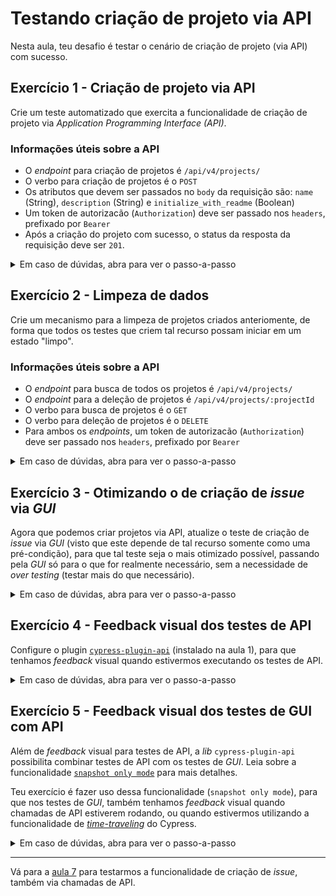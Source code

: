 # Testando criação de projeto via API

Nesta aula, teu desafio é testar o cenário de criação de projeto (via API) com sucesso.

## Exercício 1 - Criação de projeto via API

Crie um teste automatizado que exercita a funcionalidade de criação de projeto via _Application Programming Interface (API)_.

### Informações úteis sobre a API

- O _endpoint_ para criação de projetos é `/api/v4/projects/`
- O verbo para criação de projetos é o `POST`
- Os atributos que devem ser passados no `body` da requisição são: `name` (String), `description` (String) e `initialize_with_readme` (Boolean)
- Um token de autorizacão (`Authorization`) deve ser passado nos `headers`, prefixado por `Bearer`
- Após a criação do projeto com sucesso, o status da resposta da requisição deve ser `201`.

<details><summary>Em caso de dúvidas, abra para ver o passo-a-passo</summary>
</br>

1. Dentro do diretório `cypress/e2e/`, crie um novo diretório chamado `api/`

2. Dentro do diretrório `cypress/e2e/api/`, crie um arquivo chamado `createProject.cy.js` com os seguintes dados:

```js
import { faker } from "@faker-js/faker";

describe("Create Project", () => {
  it("successfully", () => {
    const project = {
      name: `project-${faker.datatype.uuid()}`,
      description: faker.random.words(5),
    };

    cy.api_createProject(project).then((response) => {
      expect(response.status).to.equal(201);
      expect(response.body.name).to.equal(project.name);
      expect(response.body.description).to.equal(project.description);
    });
  });
});
```

3. Dentro do diretório `cypress/support/`, crie um arquivo chamado `api_commands.js`, com os seguintes dados:

```js
const accessToken = `Bearer ${Cypress.env("gitlab_access_token")}`;

Cypress.Commands.add("api_createProject", (project) => {
  cy.request({
    method: "POST",
    url: `/api/v4/projects/`,
    body: {
      name: project.name,
      description: project.description,
      initialize_with_readme: true,
    },
    headers: { Authorization: accessToken },
  });
});
```

4. Dentro do diretório `cypress/support/`, adicione ao arquivo `e2e.js` o import do arquivo `api_commands.js`, conforme abaixo:

```js
import "./api_commands";
import "./gui_commands";
```

5. Por fim, via Cypress App, execute o teste `cypress/e2e/api/createProject.cy.js`.

> Perceba como a criação de projeto via API é muito mais rápida.
>
> Porém, sempre que este, ou os testes `cypress/e2e/gui/createProject.cy.js` e `cypress/e2e/gui/createIssue.cy.js` são executados, deixamos "lixo" para trás.
>
> Ou seja, projetos que são criados para fins de testes, os quais nunca são deletados.
>
> 👨‍🏫 Vamos resolver isso?

</details>

## Exercício 2 - Limpeza de dados

Crie um mecanismo para a limpeza de projetos criados anteriomente, de forma que todos os testes que criem tal recurso possam iniciar em um estado "limpo".

### Informações úteis sobre a API

- O _endpoint_ para busca de todos os projetos é `/api/v4/projects/`
- O _endpoint_ para a deleção de projetos é `/api/v4/projects/:projectId`
- O verbo para busca de projetos é o `GET`
- O verbo para deleção de projetos é o `DELETE`
- Para ambos os _endpoints_, um token de autorizacão (`Authorization`) deve ser passado nos `headers`, prefixado por `Bearer`

<details><summary>Em caso de dúvidas, abra para ver o passo-a-passo</summary>
</br>

1. No arquivo `cypress/support/api_commands.js`, adicione os comandos `api_getAllProjects` e `api_deleteProjects`, conforme demonstrado abaixo:

```js

const accessToken = `Bearer ${Cypress.env('gitlab_access_token')}`

Cypress.Commands.add('api_createProject', project => {
  ...
})

Cypress.Commands.add('api_getAllProjects', () => {
  cy.request({
    method: 'GET',
    url: '/api/v4/projects/',
    headers: { Authorization: accessToken },
  })
})

Cypress.Commands.add('api_deleteProjects', () => {
  cy.api_getAllProjects().then(res =>
    res.body.forEach(project => cy.request({
      method: 'DELETE',
      url: `/api/v4/projects/${project.id}`,
      headers: { Authorization: accessToken },
    }))
  )
})

```

2. Agora, no arquivo `cypress/e2e/api/createProject.cy.js`, adicione a função `beforeEach`, chamando o comando customizado `cy.api_deleteProjects()` em sua função de _callback_, conforme abaixo:

```js
import { faker } from '@faker-js/faker'

describe('Create project', () => {
  beforeEach(() => cy.api_deleteProjects())

  it('successfully', () => {
    ...
  })
})

```

3. Via Cypress App, execute novamente o teste `cypress/e2e/api/createProject.cy.js` e verifique a limpeza dos projetos criados anteriormente acontecendo

> Acesse o ambiente local e veja que só um projeto deve estar disponível após a execução do teste, visto que todos os outros foram limpos antes da execução.

4. Nos arquivos `cypress/e2e/gui/createProject.cy.js` e `cypress/e2e/gui/createIssue.cy.js`, adicione também a chamada ao comando customizado `cy.api_deleteProjects()` antes da chamada do comando `cy.gui_login()`, garantindo que testes de _GUI_ também não estão deixando "lixo" para trás

5. Execute ambos os testes via Cypress App para garantir que ambos continuam funcionando.

</details>

## Exercício 3 - Otimizando o de criação de _issue_ via _GUI_

Agora que podemos criar projetos via API, atualize o teste de criação de _issue_ via _GUI_ (visto que este depende de tal recurso somente como uma pré-condição), para que tal teste seja o mais otimizado possível, passando pela _GUI_ só para o que for realmente necessário, sem a necessidade de _over testing_ (testar mais do que necessário).

<details><summary>Em caso de dúvidas, abra para ver o passo-a-passo</summary>
</br>

1. Agora que podemos criar um projeto via API, altere o arquivo `cypress/e2e/gui/createIssue.cy.js`, para em vez de criar o projeto com o comando customizado `cy.gui_createProject(issue.project)`, use o comando `cy.api_createProject(issue.project)`

2. Via Cypress App, execute o arquivo `cypress/e2e/gui/createIssue.cy.js`.

> Perceba que agora, além do processo de _login_, a criação de projeto (que é só uma pré-condição do teste) também está otimizada, ocorrendo via uma chamada de API.
>
> Ou seja, um processo muito mais rápido do que criar um projeto via _GUI_.
>
> Além disso, a funcionalidade de criação projeto via _GUI_ já está coberta por outro teste, portanto, fazer isso de novo via _GUI_ era um desperdício.

</details>

## Exercício 4 - Feedback visual dos testes de API

Configure o plugin [`cypress-plugin-api`](https://www.npmjs.com/package/cypress-plugin-api) (instalado na aula 1), para que tenhamos _feedback_ visual quando estivermos executando os testes de API.

<details><summary>Em caso de dúvidas, abra para ver o passo-a-passo</summary>
</br>

Na [aula 1](./1.md), além de instalarmos o `cypress` e o `faker`, instalmos também a _lib_ `cypress-plugin-api`.

Com ela, é possivel ter _feedback_ visual durante a execução de testes de API.

1. Altere o arquivo `cypress/support/e2e.js` conforme abaixo:

```js
import "cypress-plugin-api";

import "./api_commands";
import "./gui_commands";
```

2. Altere o arquivo `cypress.config.js` conforme abaixo:

```js
const { defineConfig } = require("cypress");

module.exports = defineConfig({
  e2e: {
    baseUrl: "http://localhost",
    env: {
      hideCredentials: true,
      requestMode: true,
    },
  },
  fixturesFolder: false,
  video: false,
});
```

3. Via Cypress App, execute de novo o arquivo `cypress/e2e/api/createProject.cy.js`.

> Veja que agora, temos um _feedback_ visual do que está ocorrendo à nível de chamadas de API. Fantástico, não acha?
>
> Perceba também que, o token de acesso (o qual é um dados sensível) está protegido 🔒, visto que estamos usando a opção `hideCredential: true`, como variável dos testes e2e no arquivo de configuração.
>
> Por fim, estamos usando a opção `requestMode: true`, também como variável dos testes e2e no arquivo de configuração para que tal _feedback_ visual ocorra mesmo que estejamos utilizando o comando `cy.request()`, visto que por padrão, tal _feedback_ visual só é disponível para o comando `cy.api()`, disponibilizado pela _lib_ `cypress-plugin-api`.

</details>

## Exercício 5 - Feedback visual dos testes de GUI com API

Além de _feedback_ visual para testes de API, a _lib_ `cypress-plugin-api` possibilita combinar testes de API com os testes de _GUI_. Leia sobre a funcionalidade [`snapshot only mode`](https://www.npmjs.com/package/cypress-plugin-api#snapshot-only-mode) para mais detalhes.

Teu exercício é fazer uso dessa funcionalidade (`snapshot only mode`), para que nos testes de _GUI_, também tenhamos _feedback_ visual quando chamadas de API estiverem rodando, ou quando estivermos utilizando a funcionalidade de [_time-traveling_](https://docs.cypress.io/guides/core-concepts/cypress-app#Time-traveling) do Cypress.

<details><summary>Em caso de dúvidas, abra para ver o passo-a-passo</summary>
</br>

1. Adicione à função `describe` do arquivo `cypress/e2e/gui/createProject.cy.js` (entre a descrição do teste e a função de _callback_), um objeto, conforme demonstrado abaixo:

```js
import { faker } from '@faker-js/faker'

const options = { env: { snapshotOnly: true } }

describe('Create Project', options, () => {
  ...
})

```

2. Faça o mesmo para o arquivo `cypress/e2e/gui/createIssue.cy.js`, conforme demonstrado abaixo:

```js
import { faker } from '@faker-js/faker'

const options = { env: { snapshotOnly: true } }

describe('Create Issue', options, () => {
  ...
})


```

3. Via Cypress App, execute ambos os testes e utilize a funcionalidade de _time travel_ para voltar aos passos onde as requisições de API foram executadas para ter o _feedback_ visual de tais chamadas com a ajuda da _lib_ `cypress-plugin-api`. Além disso, tenha também as _snapshots_ da aplicação em teste, quando executando comandos via _GUI_.

</details>

---

Vá para a [aula 7](./7.md) para testarmos a funcionalidade de criação de _issue_, também via chamadas de API.
